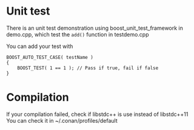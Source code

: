 # Unit test

There is an unit test demonstration using boost_unit_test_framework in demo.cpp, which test the ```add()``` function in testdemo.cpp

You can add your test with

```
BOOST_AUTO_TEST_CASE( testName )
{
	BOOST_TEST( 1 == 1 ); // Pass if true, fail if false
}
```

# Compilation

If your compilation failed, check if libstdc++ is use instead of libstdc++11
You can check it in ~/.conan/profiles/default
